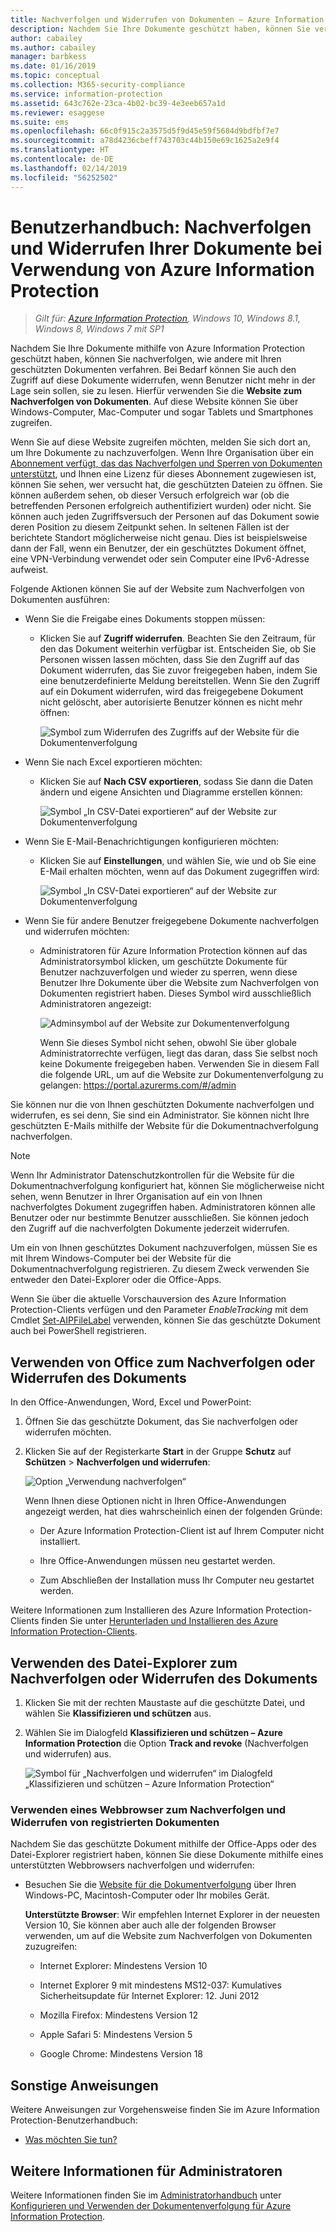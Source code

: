 ```yaml
---
title: Nachverfolgen und Widerrufen von Dokumenten – Azure Information Protection
description: Nachdem Sie Ihre Dokumente geschützt haben, können Sie verfolgen, wie sie von Benutzern verwendet werden. Bei Bedarf können Sie auch den Zugriff auf diese Dokumente widerrufen, wenn Benutzer nicht mehr in der Lage sein sollen, sie zu lesen.
author: cabailey
ms.author: cabailey
manager: barbkess
ms.date: 01/16/2019
ms.topic: conceptual
ms.collection: M365-security-compliance
ms.service: information-protection
ms.assetid: 643c762e-23ca-4b02-bc39-4e3eeb657a1d
ms.reviewer: esaggese
ms.suite: ems
ms.openlocfilehash: 66c0f915c2a3575d5f9d45e59f5684d9bdfbf7e7
ms.sourcegitcommit: a78d4236cbeff743703c44b150e69c1625a2e9f4
ms.translationtype: HT
ms.contentlocale: de-DE
ms.lasthandoff: 02/14/2019
ms.locfileid: "56252502"
---
```

# <a name="user-guide-track-and-revoke-your-documents-when-you-use-azure-information-protection"></a>Benutzerhandbuch: Nachverfolgen und Widerrufen Ihrer Dokumente bei Verwendung von Azure Information Protection

>*Gilt für: [Azure Information Protection](https://azure.microsoft.com/pricing/details/information-protection), Windows 10, Windows 8.1, Windows 8, Windows 7 mit SP1*

Nachdem Sie Ihre Dokumente mithilfe von Azure Information Protection geschützt haben, können Sie nachverfolgen, wie andere mit Ihren geschützten Dokumenten verfahren. Bei Bedarf können Sie auch den Zugriff auf diese Dokumente widerrufen, wenn Benutzer nicht mehr in der Lage sein sollen, sie zu lesen. Hierfür verwenden Sie die **Website zum Nachverfolgen von Dokumenten**. Auf diese Website können Sie über Windows-Computer, Mac-Computer und sogar Tablets und Smartphones zugreifen.

Wenn Sie auf diese Website zugreifen möchten, melden Sie sich dort an, um Ihre Dokumente zu nachzuverfolgen. Wenn Ihre Organisation über ein [Abonnement verfügt, das das Nachverfolgen und Sperren von Dokumenten unterstützt](https://www.microsoft.com/cloud-platform/azure-information-protection-features), und Ihnen eine Lizenz für dieses Abonnement zugewiesen ist, können Sie sehen, wer versucht hat, die geschützten Dateien zu öffnen. Sie können außerdem sehen, ob dieser Versuch erfolgreich war (ob die betreffenden Personen erfolgreich authentifiziert wurden) oder nicht. Sie können auch jeden Zugriffsversuch der Personen auf das Dokument sowie deren Position zu diesem Zeitpunkt sehen. In seltenen Fällen ist der berichtete Standort möglicherweise nicht genau. Dies ist beispielsweise dann der Fall, wenn ein Benutzer, der ein geschütztes Dokument öffnet, eine VPN-Verbindung verwendet oder sein Computer eine IPv6-Adresse aufweist.

Folgende Aktionen können Sie auf der Website zum Nachverfolgen von Dokumenten ausführen:

- Wenn Sie die Freigabe eines Dokuments stoppen müssen: 
    
    - Klicken Sie auf **Zugriff widerrufen**. Beachten Sie den Zeitraum, für den das Dokument weiterhin verfügbar ist. Entscheiden Sie, ob Sie Personen wissen lassen möchten, dass Sie den Zugriff auf das Dokument widerrufen, das Sie zuvor freigegeben haben, indem Sie eine benutzerdefinierte Meldung bereitstellen. Wenn Sie den Zugriff auf ein Dokument widerrufen, wird das freigegebene Dokument nicht gelöscht, aber autorisierte Benutzer können es nicht mehr öffnen:
        
        ![Symbol zum Widerrufen des Zugriffs auf der Website für die Dokumentenverfolgung](../media/tracking-site-revoke-access-icon.png)
        
- Wenn Sie nach Excel exportieren möchten: 
    
    - Klicken Sie auf **Nach CSV exportieren**, sodass Sie dann die Daten ändern und eigene Ansichten und Diagramme erstellen können:
         
        ![Symbol „In CSV-Datei exportieren“ auf der Website zur Dokumentenverfolgung](../media/tracking-site-export-icon.png)
         
- Wenn Sie E-Mail-Benachrichtigungen konfigurieren möchten: 
     
    - Klicken Sie auf **Einstellungen**, und wählen Sie, wie und ob Sie eine E-Mail erhalten möchten, wenn auf das Dokument zugegriffen wird:
        
        ![Symbol „In CSV-Datei exportieren“ auf der Website zur Dokumentenverfolgung](../media/tracking-site-settings-email.png)

- Wenn Sie für andere Benutzer freigegebene Dokumente nachverfolgen und widerrufen möchten:
    
    - Administratoren für Azure Information Protection können auf das Administratorsymbol klicken, um geschützte Dokumente für Benutzer nachzuverfolgen und wieder zu sperren, wenn diese Benutzer Ihre Dokumente über die Website zum Nachverfolgen von Dokumenten registriert haben. Dieses Symbol wird ausschließlich Administratoren angezeigt:
        
        ![Adminsymbol auf der Website zur Dokumentenverfolgung](../media/tracking-site-admin-icon.png)
        
        Wenn Sie dieses Symbol nicht sehen, obwohl Sie über globale Administratorrechte verfügen, liegt das daran, dass Sie selbst noch keine Dokumente freigegeben haben. Verwenden Sie in diesem Fall die folgende URL, um auf die Website zur Dokumentenverfolgung zu gelangen: https://portal.azurerms.com/#/admin

Sie können nur die von Ihnen geschützten Dokumente nachverfolgen und widerrufen, es sei denn, Sie sind ein Administrator. Sie können nicht Ihre geschützten E-Mails mithilfe der Website für die Dokumentnachverfolgung nachverfolgen.

> [!NOTE] 
> Wenn Ihr Administrator Datenschutzkontrollen für die Website für die Dokumentnachverfolgung konfiguriert hat, können Sie möglicherweise nicht sehen, wenn Benutzer in Ihrer Organisation auf ein von Ihnen nachverfolgtes Dokument zugegriffen haben. Administratoren können alle Benutzer oder nur bestimmte Benutzer ausschließen. Sie können jedoch den Zugriff auf die nachverfolgten Dokumente jederzeit widerrufen.

Um ein von Ihnen geschütztes Dokument nachzuverfolgen, müssen Sie es mit Ihrem Windows-Computer bei der Website für die Dokumentnachverfolgung registrieren. Zu diesem Zweck verwenden Sie entweder den Datei-Explorer oder die Office-Apps.

Wenn Sie über die aktuelle Vorschauversion des Azure Information Protection-Clients verfügen und den Parameter *EnableTracking* mit dem Cmdlet [Set-AIPFileLabel](/powershell/azureinformationprotection/vlatest/set-aipfilelabel) verwenden, können Sie das geschützte Dokument auch bei PowerShell registrieren.

## <a name="using-office-to-track-or-revoke-the-document"></a>Verwenden von Office zum Nachverfolgen oder Widerrufen des Dokuments

In den Office-Anwendungen, Word, Excel und PowerPoint: 

1. Öffnen Sie das geschützte Dokument, das Sie nachverfolgen oder widerrufen möchten.

2. Klicken Sie auf der Registerkarte **Start** in der Gruppe **Schutz** auf **Schützen** > **Nachverfolgen und widerrufen**:

    ![Option „Verwendung nachverfolgen“](../media/track-usage-callout.png)
    
    Wenn Ihnen diese Optionen nicht in Ihren Office-Anwendungen angezeigt werden, hat dies wahrscheinlich einen der folgenden Gründe:
    
    - Der Azure Information Protection-Client ist auf Ihrem Computer nicht installiert.
    
    - Ihre Office-Anwendungen müssen neu gestartet werden.
    
    - Zum Abschließen der Installation muss Ihr Computer neu gestartet werden.
    
Weitere Informationen zum Installieren des Azure Information Protection-Clients finden Sie unter [Herunterladen und Installieren des Azure Information Protection-Clients](install-client-app.md).

## <a name="using-file-explorer-to-track-or-revoke-the-document"></a>Verwenden des Datei-Explorer zum Nachverfolgen oder Widerrufen des Dokuments

1. Klicken Sie mit der rechten Maustaste auf die geschützte Datei, und wählen Sie **Klassifizieren und schützen** aus.

2. Wählen Sie im Dialogfeld **Klassifizieren und schützen – Azure Information Protection** die Option **Track and revoke** (Nachverfolgen und widerrufen) aus.

    ![Symbol für „Nachverfolgen und widerrufen“ im Dialogfeld „Klassifizieren und schützen – Azure Information Protection“](../media/track-and-revoke.png)


### <a name="using-a-web-browser-to-track-and-revoke-documents-that-you-have-registered"></a>Verwenden eines Webbrowser zum Nachverfolgen und Widerrufen von registrierten Dokumenten

Nachdem Sie das geschützte Dokument mithilfe der Office-Apps oder des Datei-Explorer registriert haben, können Sie diese Dokumente mithilfe eines unterstützten Webbrowsers nachverfolgen und widerrufen:

- Besuchen Sie die [Website für die Dokumentverfolgung](https://go.microsoft.com/fwlink/?LinkId=529562) über Ihren Windows-PC, Macintosh-Computer oder Ihr mobiles Gerät.

    **Unterstützte Browser**: Wir empfehlen Internet Explorer in der neuesten Version 10, Sie können aber auch alle der folgenden Browser verwenden, um auf die Website zum Nachverfolgen von Dokumenten zuzugreifen:

    - Internet Explorer: Mindestens Version 10

    - Internet Explorer 9 mit mindestens MS12-037: Kumulatives Sicherheitsupdate für Internet Explorer: 12. Juni 2012

    - Mozilla Firefox: Mindestens Version 12

    - Apple Safari 5: Mindestens Version 5

    - Google Chrome: Mindestens Version 18


## <a name="other-instructions"></a>Sonstige Anweisungen
Weitere Anweisungen zur Vorgehensweise finden Sie im Azure Information Protection-Benutzerhandbuch:

- [Was möchten Sie tun?](client-user-guide.md#what-do-you-want-to-do)

## <a name="additional-information-for-administrators"></a>Weitere Informationen für Administratoren    
Weitere Informationen finden Sie im [Administratorhandbuch](client-admin-guide.md) unter [Konfigurieren und Verwenden der Dokumentenverfolgung für Azure Information Protection](client-admin-guide-document-tracking.md).
